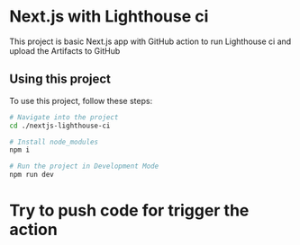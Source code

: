 # Next.js with Lighthouse ci
This project is basic Next.js app with GitHub action to run Lighthouse ci and upload the Artifacts to GitHub

## Using this project
To use this project, follow these steps:
```bash
# Navigate into the project
cd ./nextjs-lighthouse-ci

# Install node_modules
npm i

# Run the project in Development Mode
npm run dev
```

# Try to push code for trigger the action
